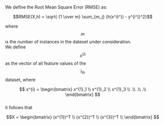 
We define the Root Mean Square Error (RMSE) as: 

$$RMSE(X,h) = \sqrt{ {1 \over m}     \sum_{m_j} (h(x^(i^)) - y^(i^))^2}$$ 

where $$m$$ is the number of instances in the dateset under consideration. <br> We define $$x^{(i)}$$ as the vector of all feature values of the $$i_{th}$$ dataset, where

$$ x^{i} = \begin{bmatrix} 
   x^{1}_1 \\
   x^{1}_2 \\
   x^{1}_3 \\
   .\\
   .\\
   .\\
   \end{bmatrix}
$$<br>
it follows that

$$X = \begin{bmatrix} 
   (x^{1})^T \\
   (x^{2})^T \\
   (x^{3})^T \\
   \end{bmatrix}
$$

